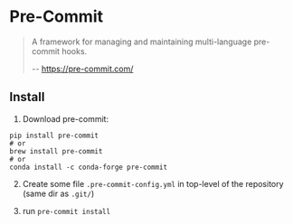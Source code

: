 # Pre-Commit

>  A framework for managing and maintaining multi-language pre-commit hooks. 
>
> -- https://pre-commit.com/

## Install

1. Download pre-commit:
```
pip install pre-commit
# or
brew install pre-commit
# or
conda install -c conda-forge pre-commit
```

2. Create some file `.pre-commit-config.yml` in top-level of the repository (same dir as `.git/`)

3. run `pre-commit install`


